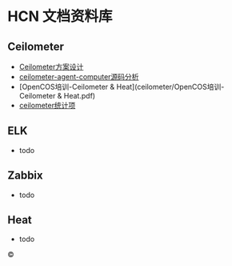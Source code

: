 # HCN 文档资料库


## Ceilometer

  * [Ceilometer方案设计](ceilometer/Ceilometer方案设计.pdf)
  * [ceilometer-agent-computer源码分析](ceilometer/ceilometer-agent-computer.md)
  * [OpenCOS培训-Ceilometer & Heat](ceilometer/OpenCOS培训-Ceilometer & Heat.pdf)
  * [ceilometer统计项](ceilometer/性能数据模型-0427.htm)


## ELK

  * todo


## Zabbix

  * todo


## Heat

  * todo



&copy;